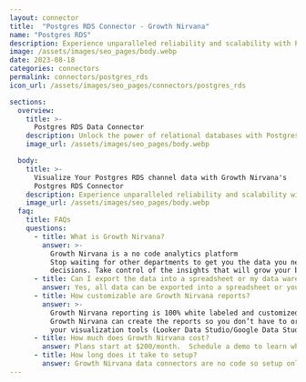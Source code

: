```yaml
---
layout: connector
title:  "Postgres RDS Connector - Growth Nirvana"
name: "Postgres RDS"
description: Experience unparalleled reliability and scalability with Postgres RDS – your trusted solution for managing and accessing relational databases in the cloud.
image: /assets/images/seo_pages/body.webp
date: 2023-08-18
categories: connectors
permalink: connectors/postgres_rds
icon_url: /assets/images/seo_pages/connectors/postgres_rds

sections:
  overview:
    title: >-
      Postgres RDS Data Connector
    description: Unlock the power of relational databases with Postgres RDS connector. Seamlessly manage, scale, and replicate your data with industry-leading performance, availability, and durability. Benefit from automatic software patching, backup, and monitoring, allowing you to focus on driving innovation and achieving your business goals.
    image_url: /assets/images/seo_pages/body.webp

  body:
    title: >-
      Visualize Your Postgres RDS channel data with Growth Nirvana's
      Postgres RDS Connector
    description: Experience unparalleled reliability and scalability with Postgres RDS – your trusted solution for managing and accessing relational databases in the cloud.
    image_url: /assets/images/seo_pages/body.webp
  faq:
    title: FAQs
    questions:
      - title: What is Growth Nirvana?
        answer: >-
          Growth Nirvana is a no code analytics platform 
          Stop waiting for other departments to get you the data you need to make critical business 
          decisions. Take control of the insights that will grow your business.
      - title: Can I export the data into a spreadsheet or my data warehouse?
        answer: Yes, all data can be exported into a spreadsheet or your data warehouse (Google BigQuery, AWS, Snowflake, Azure, etc)
      - title: How customizable are Growth Nirvana reports?
        answer: >-
          Growth Nirvana reporting is 100% white labeled and customized to your specifications.
          Growth Nirvana can create the reports so you don’t have to or you can connect
          your visualization tools (Looker Data Studio/Google Data Studio, Tableau, PowerBI, etc) to Growth Nirvana.
      - title: How much does Growth Nirvana cost?
        answer: Plans start at $200/month.  Schedule a demo to learn what plan is best for you.
      - title: How long does it take to setup?
        answer: Growth Nirvana data connectors are no code so setup only requires a few clicks.
---
```

